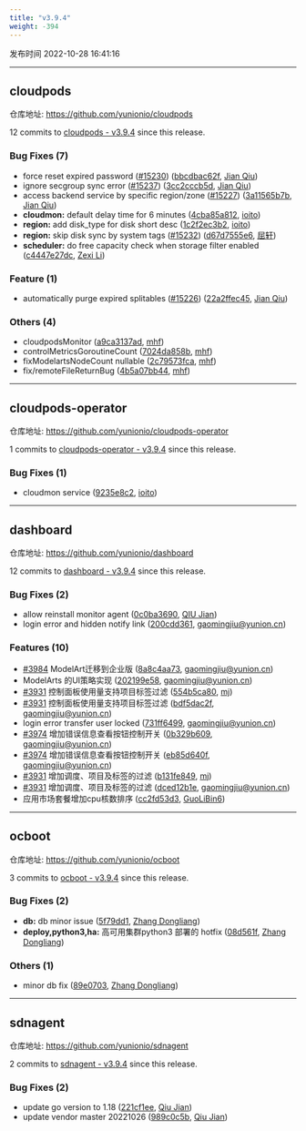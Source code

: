 ```yaml
---
title: "v3.9.4"
weight: -394
---
```


发布时间 2022-10-28 16:41:16

-----

## cloudpods

仓库地址: https://github.com/yunionio/cloudpods

12 commits to [cloudpods - v3.9.4] since this release.

### Bug Fixes (7)
- force reset expired password ([#15230](https://github.com/yunionio/cloudpods/issues/15230)) ([bbcdbac62f](https://github.com/yunionio/cloudpods/commit/bbcdbac62f7e6c78faea39739bb68b51d86c6474), [Jian Qiu](mailto:swordqiu@gmail.com))
- ignore secgroup sync error ([#15237](https://github.com/yunionio/cloudpods/issues/15237)) ([3cc2cccb5d](https://github.com/yunionio/cloudpods/commit/3cc2cccb5d434c7775935461967e8b40101a77c3), [Jian Qiu](mailto:swordqiu@gmail.com))
- access backend service by specific region/zone ([#15227](https://github.com/yunionio/cloudpods/issues/15227)) ([3a11565b7b](https://github.com/yunionio/cloudpods/commit/3a11565b7b943d55565032c973df8df61666f316), [Jian Qiu](mailto:swordqiu@gmail.com))
- **cloudmon:** default delay time for 6 minutes ([4cba85a812](https://github.com/yunionio/cloudpods/commit/4cba85a81217f7c858167608925cd522df4001cc), [ioito](mailto:qu_xuan@icloud.com))
- **region:** add disk_type for disk short desc ([1c2f2ec3b2](https://github.com/yunionio/cloudpods/commit/1c2f2ec3b2f2b0027314d979cf918640a42d25e1), [ioito](mailto:qu_xuan@icloud.com))
- **region:** skip disk sync by system tags ([#15232](https://github.com/yunionio/cloudpods/issues/15232)) ([d67d7555e6](https://github.com/yunionio/cloudpods/commit/d67d7555e657a218baa4506761ca2083b7cfe434), [屈轩](mailto:qu_xuan@icloud.com))
- **scheduler:** do free capacity check when storage filter enabled ([c4447e27dc](https://github.com/yunionio/cloudpods/commit/c4447e27dc2a144f3aab3c016c145bbdc424c636), [Zexi Li](mailto:zexi.li@icloud.com))

### Feature (1)
- automatically purge expired splitables ([#15226](https://github.com/yunionio/cloudpods/issues/15226)) ([22a2ffec45](https://github.com/yunionio/cloudpods/commit/22a2ffec452efca19e55b38bf16aba8d0edc18e3), [Jian Qiu](mailto:swordqiu@gmail.com))

### Others (4)
- cloudpodsMonitor ([a9ca3137ad](https://github.com/yunionio/cloudpods/commit/a9ca3137ad7396b75b3defc7e03e156b1166755f), [mhf](mailto:mhf1018763435@163.com))
- controlMetricsGoroutineCount ([7024da858b](https://github.com/yunionio/cloudpods/commit/7024da858b59a5d06abb9a746a62262ed25d4941), [mhf](mailto:mhf1018763435@163.com))
- fixModelartsNodeCount nullable ([2c79573fca](https://github.com/yunionio/cloudpods/commit/2c79573fca0b16c68f245dbec5a7b04fd1be27f4), [mhf](mailto:mhf1018763435@163.com))
- fix/remoteFileReturnBug ([4b5a07bb44](https://github.com/yunionio/cloudpods/commit/4b5a07bb448647b6fae54e724d8e3e6feb83c591), [mhf](mailto:mhf1018763435@163.com))

[cloudpods - v3.9.4]: https://github.com/yunionio/cloudpods/compare/v3.9.3...v3.9.4
-----

## cloudpods-operator

仓库地址: https://github.com/yunionio/cloudpods-operator

1 commits to [cloudpods-operator - v3.9.4] since this release.

### Bug Fixes (1)
- cloudmon service ([9235e8c2](https://github.com/yunionio/cloudpods-operator/commit/9235e8c2ee49eda3119519c8567987e17bc8bcc3), [ioito](mailto:qu_xuan@icloud.com))

[cloudpods-operator - v3.9.4]: https://github.com/yunionio/cloudpods-operator/compare/v3.9.3...v3.9.4
-----

## dashboard

仓库地址: https://github.com/yunionio/dashboard

12 commits to [dashboard - v3.9.4] since this release.

### Bug Fixes (2)
- allow reinstall monitor agent ([0c0ba3690](https://github.com/yunionio/dashboard/commit/0c0ba369059078bbaf58b0fa43e909e363962782), [QIU Jian](mailto:qiujian@yunionyun.com))
- login error and hidden notify link ([200cdd361](https://github.com/yunionio/dashboard/commit/200cdd361102dd96fbfda6f942f6226a5db5c64d), [gaomingjiu@yunion.cn](mailto:gaomingjiu@yunion.cn))

### Features (10)
- [#3984](https://github.com/yunionio/dashboard/issues/3984) ModelArt迁移到企业版 ([8a8c4aa73](https://github.com/yunionio/dashboard/commit/8a8c4aa73f9c862bbf15d244efb44e8e9d3cd7a9), [gaomingjiu@yunion.cn](mailto:gaomingjiu@yunion.cn))
- ModelArts 的UI策略实现 ([202199e58](https://github.com/yunionio/dashboard/commit/202199e58d3c5986c91e9a14badbbb01da6f5abb), [gaomingjiu@yunion.cn](mailto:gaomingjiu@yunion.cn))
- [#3931](https://github.com/yunionio/dashboard/issues/3931) 控制面板使用量支持项目标签过滤 ([554b5ca80](https://github.com/yunionio/dashboard/commit/554b5ca80771d5205825af94253a0ab237cb3c06), [mj](mailto:gaomingjiu@yunion.cn))
- [#3931](https://github.com/yunionio/dashboard/issues/3931) 控制面板使用量支持项目标签过滤 ([bdf5dac2f](https://github.com/yunionio/dashboard/commit/bdf5dac2f41bc0c77597c7026487be2c20310126), [gaomingjiu@yunion.cn](mailto:gaomingjiu@yunion.cn))
- login error transfer user locked ([731ff6499](https://github.com/yunionio/dashboard/commit/731ff6499fcd78426d0fbb818bd3e3ee0ff045fd), [gaomingjiu@yunion.cn](mailto:gaomingjiu@yunion.cn))
- [#3974](https://github.com/yunionio/dashboard/issues/3974) 增加错误信息查看按钮控制开关 ([0b329b609](https://github.com/yunionio/dashboard/commit/0b329b609c01d3febd43bbc69f1034b2c7655463), [gaomingjiu@yunion.cn](mailto:gaomingjiu@yunion.cn))
- [#3974](https://github.com/yunionio/dashboard/issues/3974) 增加错误信息查看按钮控制开关 ([eb85d640f](https://github.com/yunionio/dashboard/commit/eb85d640ff265485052e794535d48f41bd83aca1), [gaomingjiu@yunion.cn](mailto:gaomingjiu@yunion.cn))
- [#3931](https://github.com/yunionio/dashboard/issues/3931) 增加调度、项目及标签的过滤 ([b131fe849](https://github.com/yunionio/dashboard/commit/b131fe849fe13f60cbaa6797a7278505074026f2), [mj](mailto:gaomingjiu@yunion.cn))
- [#3931](https://github.com/yunionio/dashboard/issues/3931) 增加调度、项目及标签的过滤 ([dced12b1e](https://github.com/yunionio/dashboard/commit/dced12b1e0706e4b4b44d12bdb6ad567bbaeb838), [gaomingjiu@yunion.cn](mailto:gaomingjiu@yunion.cn))
- 应用市场套餐增加cpu核数排序 ([cc2fd53d3](https://github.com/yunionio/dashboard/commit/cc2fd53d3e88a3768afccfc351194b56ac42dc56), [GuoLiBin6](mailto:glbin533@163.com))

[dashboard - v3.9.4]: https://github.com/yunionio/dashboard/compare/v3.9.3...v3.9.4
-----

## ocboot

仓库地址: https://github.com/yunionio/ocboot

3 commits to [ocboot - v3.9.4] since this release.

### Bug Fixes (2)
- **db:** db minor issue ([5f79dd1](https://github.com/yunionio/ocboo/commit/5f79dd1ace1a15a8153e4689bfe83329fcf82eb2), [Zhang Dongliang](mailto:zhangdongliang@yunion.cn))
- **deploy,python3,ha:** 高可用集群python3 部署的 hotfix ([08d561f](https://github.com/yunionio/ocboo/commit/08d561f71850758017308cd8d5acf13fb376b0a2), [Zhang Dongliang](mailto:zhangdongliang@yunion.cn))

### Others (1)
- minor db fix ([89e0703](https://github.com/yunionio/ocboo/commit/89e07035ca11b102106ca838ed5909e6057d67f0), [Zhang Dongliang](mailto:zhangdongliang@yunion.cn))

[ocboot - v3.9.4]: https://github.com/yunionio/ocboot/compare/v3.9.3...v3.9.4
-----

## sdnagent

仓库地址: https://github.com/yunionio/sdnagent

2 commits to [sdnagent - v3.9.4] since this release.

### Bug Fixes (2)
- update go version to 1.18 ([221cf1ee](https://github.com/yunionio/sdnagen/commit/221cf1eeb80412faaa9ab8ed4865a5d0b0e33d0c), [Qiu Jian](mailto:qiujian@yunionyun.com))
- update vendor master 20221026 ([989c0c5b](https://github.com/yunionio/sdnagen/commit/989c0c5b82cb7e3f04a093e5e9bd1e6fdaae8102), [Qiu Jian](mailto:qiujian@yunionyun.com))

[sdnagent - v3.9.4]: https://github.com/yunionio/sdnagent/compare/v3.9.3...v3.9.4
